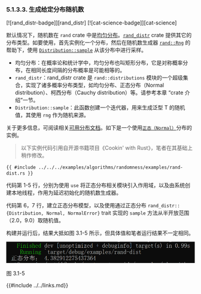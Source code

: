 ### 5.1.3.3. 生成给定分布随机数

[![rand_distr-badge]][rand_distr] [![cat-science-badge]][cat-science]

默认情况下，随机数在 `rand` crate 中是[均匀分布][uniform distribution]。[`rand_distr`] crate 提供其它的分布类型。如要使用，首先实例化一个分布，然后在随机数生成器 [`rand::Rng`] 的帮助下，使用 [`Distribution::sample`] 从该分布中进行采样。

- 均匀分布：在概率论和统计学中，均匀分布也叫矩形分布，它是对称概率分布，在相同长度间隔的分布概率是可能相等的。
- `rand_distr`：rand_distr crate 是 `rand::distributions` 模块的一个超级集合，实现了诸多概率分布类型，如均匀分布、正态分布（Normal distribution）、柯西分布（Cauchy distribution）等。请参考本章 “crate 介绍”一节。
- `Distribution::sample`：此函数创建一个迭代器，用来生成泛型 T 的随机值，其使用 `rng` 作为随机来源。

关于更多信息，可阅读相关[可用分布文档][rand-distributions]。如下是一个使用[`正态（Normal）`][`Normal`]分布的实例。

> 以下实例代码引用自开源书籍项目《Cookin' with Rust》，笔者在其基础上稍作修改。

```rust,edition2018
{{ #include ../../../examples/algorithms/randomness/examples/rand-dist.rs }}
```

代码第 1-5 行，分别为使用 `use` 将正态分布相关模块引入作用域，以及由系统创建本地线程，作用为延迟初始化的随机数生成器。

代码第 6，7 行，建立正态分布模型，以及使用通过正态分布 `rand_distr::{Distribution, Normal, NormalError}` trait 实现的 `sample` 方法从半开放范围（2.0，9.0）取随机值。

构建并运行后，结果大抵如图 3.1-5 所示，但具体值和笔者运行结果不一定相同。

![rand-dist](../../css/algorithms/rand-dist.png)

图 3.1-5

[`Distribution::sample`]: https://docs.rs/rand/*/rand/distributions/trait.Distribution.html#tymethod.sample
[`Normal`]: https://docs.rs/rand_distr/*/rand_distr/struct.Normal.html
[`rand::Rng`]: https://docs.rs/rand/*/rand/trait.Rng.html
[`rand_distr`]: https://docs.rs/rand_distr/*/rand_distr/index.html
[rand-distributions]: https://docs.rs/rand_distr/*/rand_distr/index.html
[uniform distribution]: https://en.wikipedia.org/wiki/Uniform_distribution_(continuous)

{{#include ../../links.md}}
